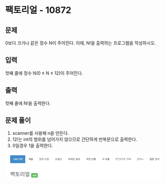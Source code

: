 # 팩토리얼 - 10872

## 문제

0보다 크거나 같은 정수 N이 주어진다. 이때, N!을 출력하는 프로그램을 작성하시오.

## 입력

첫째 줄에 정수 N(0 ≤ N ≤ 12)이 주어진다.

## 출력

첫째 줄에 N!을 출력한다.

## 문제 풀이

1. scanner를 사용해 n을 만든다.
2. 12!는 int의 범위를 넘어가지 않으므로 간단하게 반복문으로 출력한다.
3. 0일경우 1을 출력한다.

![](./img/1.PNG)
